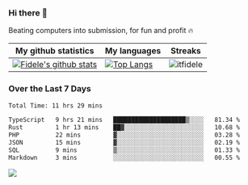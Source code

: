 ### Hi there 👋
<p>Beating computers into submission, for fun and profit 🔥</p>

|My github statistics|My languages|Streaks|
|-|-|-|
|[![Fidele's github stats](https://github-readme-stats.vercel.app/api?username=itfidele&count_private=true&show_icons=true&theme=dark&hide_title=true)](https://github.com/itfidele)|[![Top Langs](https://github-readme-stats.vercel.app/api/top-langs/?username=itfidele&show_icons=true&langs_count=8&theme=dark&layout=compact&hide_title=true)](https://github.com/itfidele)|![itfidele](https://github-readme-streak-stats.herokuapp.com/?user=itfidele&theme=dark)

### Over the Last 7 Days
<!--START_SECTION:waka-->

```txt
Total Time: 11 hrs 29 mins

TypeScript   9 hrs 21 mins   ████████████████████▒░░░░   81.34 %
Rust         1 hr 13 mins    ██▓░░░░░░░░░░░░░░░░░░░░░░   10.68 %
PHP          22 mins         ▓░░░░░░░░░░░░░░░░░░░░░░░░   03.28 %
JSON         15 mins         ▓░░░░░░░░░░░░░░░░░░░░░░░░   02.19 %
SQL          9 mins          ▒░░░░░░░░░░░░░░░░░░░░░░░░   01.33 %
Markdown     3 mins          ░░░░░░░░░░░░░░░░░░░░░░░░░   00.55 %
```

<!--END_SECTION:waka-->



![](https://komarev.com/ghpvc/?username=itfidele)
